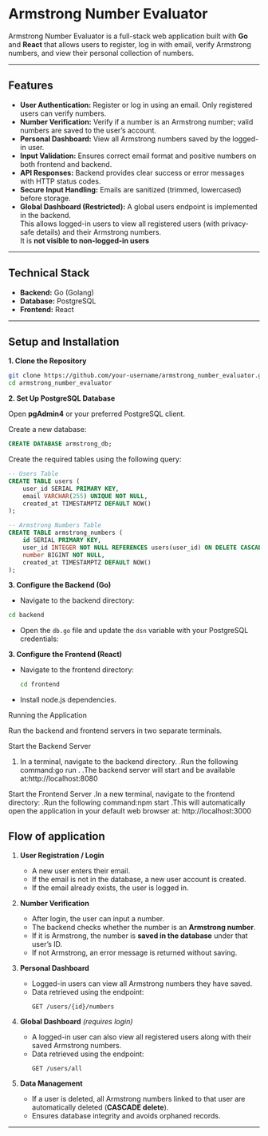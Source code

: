 # Armstrong Number Evaluator

Armstrong Number Evaluator is a full-stack web application built with **Go** and **React** that allows users to register, log in with email, verify Armstrong numbers, and view their personal collection of numbers.

---

## Features

- **User Authentication:** Register or log in using an email. Only registered users can verify numbers.  
- **Number Verification:** Verify if a number is an Armstrong number; valid numbers are saved to the user’s account.  
- **Personal Dashboard:** View all Armstrong numbers saved by the logged-in user.  
- **Input Validation:** Ensures correct email format and positive numbers on both frontend and backend.  
- **API Responses:** Backend provides clear success or error messages with HTTP status codes.  
- **Secure Input Handling:** Emails are sanitized (trimmed, lowercased) before storage.
- **Global Dashboard (Restricted):** A global users endpoint is implemented in the backend.  
  This allows logged-in users to view all registered users (with privacy-safe details) and their Armstrong numbers.  
  It is **not visible to non-logged-in users**


---

## Technical Stack

- **Backend:** Go (Golang)  
- **Database:** PostgreSQL  
- **Frontend:** React  

---

## Setup and Installation

 **1. Clone the Repository**

```bash
git clone https://github.com/your-username/armstrong_number_evaluator.git
cd armstrong_number_evaluator
```

 **2. Set Up PostgreSQL Database** 

Open **pgAdmin4** or your preferred PostgreSQL client.

Create a new database:

```sql
CREATE DATABASE armstrong_db;
```

Create the required tables using the following query:
```sql
-- Users Table
CREATE TABLE users (
    user_id SERIAL PRIMARY KEY,
    email VARCHAR(255) UNIQUE NOT NULL,
    created_at TIMESTAMPTZ DEFAULT NOW()
);
```
```sql
-- Armstrong Numbers Table
CREATE TABLE armstrong_numbers (
    id SERIAL PRIMARY KEY,
    user_id INTEGER NOT NULL REFERENCES users(user_id) ON DELETE CASCADE,
    number BIGINT NOT NULL,
    created_at TIMESTAMPTZ DEFAULT NOW()
);

```
**3. Configure the Backend (Go)**


- Navigate to the backend directory:

```bash
cd backend
```
- Open the `db.go` file and update the `dsn` variable with your PostgreSQL credentials:


**3. Configure the Frontend (React)**


- Navigate to the frontend directory:
   ```bash
  cd frontend
   ```
- Install node.js dependencies.

Running the Application

Run the backend and frontend servers in two separate terminals.

 Start the Backend Server

1. In a terminal, navigate to the backend directory.
.Run the following command:go run .
.The backend server will start and be available at:http://localhost:8080

Start the Frontend Server
.In a new terminal, navigate to the frontend directory:
.Run the following command:npm start
.This will automatically open the application in your default web browser at: http://localhost:3000

## Flow of application 

1. **User Registration / Login**  
   - A new user enters their email.  
   - If the email is not in the database, a new user account is created.  
   - If the email already exists, the user is logged in.  

2. **Number Verification**  
   - After login, the user can input a number.  
   - The backend checks whether the number is an **Armstrong number**.  
   - If it is Armstrong, the number is **saved in the database** under that user’s ID.  
   - If not Armstrong, an error message is returned without saving.  

3. **Personal Dashboard**  
   - Logged-in users can view all Armstrong numbers they have saved.  
   - Data retrieved using the endpoint:  
     ```
     GET /users/{id}/numbers
     ```

4. **Global Dashboard** *(requires login)*  
   - A logged-in user can also view all registered users along with their saved Armstrong numbers.  
   - Data retrieved using the endpoint:  
     ```
     GET /users/all
     ```

5. **Data Management**  
   - If a user is deleted, all Armstrong numbers linked to that user are automatically deleted (**CASCADE delete**).  
   - Ensures database integrity and avoids orphaned records.  

---


